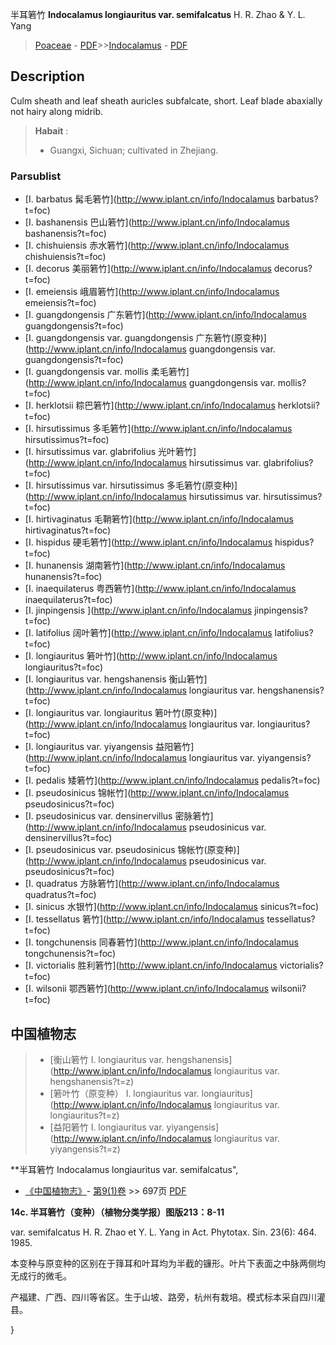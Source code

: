 半耳箬竹 **Indocalamus longiauritus var. semifalcatus** H. R. Zhao & Y. L. Yang

> [Poaceae](http://www.iplant.cn/info/Poaceae?t=foc) - [PDF](http://www.iplant.cn/foc/pdf/Poaceae.pdf)>>[Indocalamus](http://www.iplant.cn/info/Indocalamus?t=foc) - [PDF](http://www.iplant.cn/foc/pdf/Indocalamus.pdf)

## Description

Culm sheath and leaf sheath auricles subfalcate, short. Leaf blade abaxially not hairy along midrib.


> **Habait** : 
>* Guangxi, Sichuan; cultivated in Zhejiang.

### Parsublist

* [I.  barbatus  髯毛箬竹](http://www.iplant.cn/info/Indocalamus barbatus?t=foc)
* [I.  bashanensis  巴山箬竹](http://www.iplant.cn/info/Indocalamus bashanensis?t=foc)
* [I.  chishuiensis  赤水箬竹](http://www.iplant.cn/info/Indocalamus chishuiensis?t=foc)
* [I.  decorus  美丽箬竹](http://www.iplant.cn/info/Indocalamus decorus?t=foc)
* [I.  emeiensis  峨眉箬竹](http://www.iplant.cn/info/Indocalamus emeiensis?t=foc)
* [I.  guangdongensis  广东箬竹](http://www.iplant.cn/info/Indocalamus guangdongensis?t=foc)
* [I.  guangdongensis var. guangdongensis  广东箬竹(原变种)](http://www.iplant.cn/info/Indocalamus guangdongensis var. guangdongensis?t=foc)
* [I.  guangdongensis var. mollis  柔毛箬竹](http://www.iplant.cn/info/Indocalamus guangdongensis var. mollis?t=foc)
* [I.  herklotsii  粽巴箬竹](http://www.iplant.cn/info/Indocalamus herklotsii?t=foc)
* [I.  hirsutissimus  多毛箬竹](http://www.iplant.cn/info/Indocalamus hirsutissimus?t=foc)
* [I.  hirsutissimus var. glabrifolius  光叶箬竹](http://www.iplant.cn/info/Indocalamus hirsutissimus var. glabrifolius?t=foc)
* [I.  hirsutissimus var. hirsutissimus  多毛箬竹(原变种)](http://www.iplant.cn/info/Indocalamus hirsutissimus var. hirsutissimus?t=foc)
* [I.  hirtivaginatus  毛鞘箬竹](http://www.iplant.cn/info/Indocalamus hirtivaginatus?t=foc)
* [I.  hispidus  硬毛箬竹](http://www.iplant.cn/info/Indocalamus hispidus?t=foc)
* [I.  hunanensis  湖南箬竹](http://www.iplant.cn/info/Indocalamus hunanensis?t=foc)
* [I.  inaequilaterus  粤西箬竹](http://www.iplant.cn/info/Indocalamus inaequilaterus?t=foc)
* [I.  jinpingensis  ](http://www.iplant.cn/info/Indocalamus jinpingensis?t=foc)
* [I.  latifolius  阔叶箬竹](http://www.iplant.cn/info/Indocalamus latifolius?t=foc)
* [I.  longiauritus  箬叶竹](http://www.iplant.cn/info/Indocalamus longiauritus?t=foc)
* [I.  longiauritus var. hengshanensis  衡山箬竹](http://www.iplant.cn/info/Indocalamus longiauritus var. hengshanensis?t=foc)
* [I.  longiauritus var. longiauritus  箬叶竹(原变种)](http://www.iplant.cn/info/Indocalamus longiauritus var. longiauritus?t=foc)
* [I.  longiauritus var. yiyangensis  益阳箬竹](http://www.iplant.cn/info/Indocalamus longiauritus var. yiyangensis?t=foc)
* [I.  pedalis  矮箬竹](http://www.iplant.cn/info/Indocalamus pedalis?t=foc)
* [I.  pseudosinicus  锦帐竹](http://www.iplant.cn/info/Indocalamus pseudosinicus?t=foc)
* [I.  pseudosinicus var. densinervillus  密脉箬竹](http://www.iplant.cn/info/Indocalamus pseudosinicus var. densinervillus?t=foc)
* [I.  pseudosinicus var. pseudosinicus  锦帐竹(原变种)](http://www.iplant.cn/info/Indocalamus pseudosinicus var. pseudosinicus?t=foc)
* [I.  quadratus  方脉箬竹](http://www.iplant.cn/info/Indocalamus quadratus?t=foc)
* [I.  sinicus  水银竹](http://www.iplant.cn/info/Indocalamus sinicus?t=foc)
* [I.  tessellatus  箬竹](http://www.iplant.cn/info/Indocalamus tessellatus?t=foc)
* [I.  tongchunensis  同春箬竹](http://www.iplant.cn/info/Indocalamus tongchunensis?t=foc)
* [I.  victorialis  胜利箬竹](http://www.iplant.cn/info/Indocalamus victorialis?t=foc)
* [I.  wilsonii  鄂西箬竹](http://www.iplant.cn/info/Indocalamus wilsonii?t=foc)

## 中国植物志

> * [衡山箬竹  I.  longiauritus var. hengshanensis](http://www.iplant.cn/info/Indocalamus longiauritus var. hengshanensis?t=z)
> * [箬叶竹（原变种）  I.  longiauritus var. longiauritus](http://www.iplant.cn/info/Indocalamus longiauritus var. longiauritus?t=z)
> * [益阳箬竹  I.  longiauritus var. yiyangensis](http://www.iplant.cn/info/Indocalamus longiauritus var. yiyangensis?t=z)


**半耳箬竹 Indocalamus longiauritus var. semifalcatus",

* [《中国植物志》](http://www.iplant.cn/frps)- [第9(1)卷](http://www.iplant.cn/frps/vol/9(1)) >> 697页 [PDF](http://www.iplant.cn/frps/pdf/9(1)/697a.pdf)


**14c. 半耳箬竹（变种）（植物分类学报）图版213：8-11**

var. semifalcatus H. R. Zhao et Y. L. Yang in Act. Phytotax. Sin. 23(6): 464. 1985.

本变种与原变种的区别在于箨耳和叶耳均为半截的镰形。叶片下表面之中脉两侧均无成行的微毛。

产福建、广西、四川等省区。生于山坡、路旁，杭州有栽培。模式标本采自四川灌县。

}